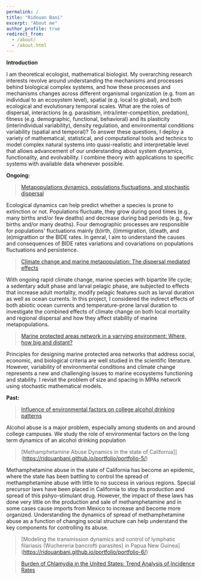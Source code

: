 ```yaml
---
permalink: /
title: "Ridouan Bani"
excerpt: "About me"
author_profile: true
redirect_from:
  - /about/
  - /about.html
---
```







**Introduction**



I am theoretical ecologist, mathematical biologist. My overarching research interests revolve around understanding the mechanisms and processes behind biological complex systems, and how these processes and mechanisms changes across different organismal organization (e.g. from an individual to an ecosystem level), spatial (e.g. local to global), and both ecological and evolutionary temporal scales. What are the roles of dispersal, interactions (e.g. parasitism, intra/inter-competition, predation), fitness (e.g. demographic, functional, behavioral) and its plasticity (interindividual variability), density regulation, and environmental conditions variability (spatial and temporal)? To answer these questions, I deploy a variety of mathematical, statistical, and computational tools and technics to model complex natural systems into quasi-realistic and interpretable level that allows advancement of our understanding about system dynamics, functionality, and evolvability.
I combine theory with applications to specific systems with available data whenever possible.




**Ongoing:**
> [Metapopulations dynamics, populations fluctuations, and stochastic dispersal ](https://ridouanbani.github.io/portfolio/portfolio-1/)

Ecological dynamics can help predict whether a species is prone to extinction or not. Populations  fluctuate, they grow during good times (e.g., many births and/or few deaths) and decrease during bad periods (e.g., few births and/or many  deaths). Four demographic processes are responsible for populations' fluctuations mainly (b)irth, (i)mmigration, (d)eath, and (e)migrattion or the BIDE rates. In genral, I aim to understand the causes and consequences of BIDE rates variations and covariations on populations fluctuations and persistence.

> [Climate change and marine metapopulation: The dispersal mediated effects](https://ridouanbani.github.io/portfolio/portfolio-3/)

With ongoing rapid climate change, marine species with bipartite life cycle; a sedentary adult phase and larval pelagic phase, are subjected to effects that increase adult mortality, modify pelagic features such as larval duration as well as ocean currents. In this project, I considered the indirect effects of both abiotic ocean currents and temperature-prone larval duration to investigate the combined effects of climate change on both local mortality and regional dispersal and how they affect stability of marine metapopulations. 

> [Marine protected areas network in a varrying environment: Where, how big and distant?](https://ridouanbani.github.io/portfolio/portfolio-3/)

 Principles for designing marine protected area networks that address social, economic, and biological criteria are well studied in the scientific literature. However, variability of environmental conditions and climate change  represents a new and challenging issues to marine ecosystems functioning and stability. I revisit the problem of size and spacing in MPAs network using stochastic mathematical models.
 
 
**Past:**

> [Influence of environmental factors on college alcohol drinking patterns ](https://ridouanbani.github.io/portfolio/portfolio-4/)

Alcohol abuse is a major problem, especially among students on and around college campuses. We study the role of environmental factors on the long term dynamics of an alcohol drinking population

> [Methamphetamine Abuse Dynamics in the state of California]] 
(https://ridouanbani.github.io/portfolio/portfolio-5/)

Methamphetamine abuse in the state of California has become an epidemic, where the state has been battling to control the spread of methamphetamine abuse with little to no success in various regions. Special precursor laws have been placed in California to stop its production and spread of this pshyo-stimulant drug. However, the impact of these laws has done very little on the production and sale of methamphetamine and in some cases cause imports from Mexico to increase and become more organized. Understanding the dynamics of spread of methamphetamine abuse as a function of changing social structure can help understand the key components for controlling its abuse.

> [Modeling the transmission dynamics and control of lymphatic filariasis (Wuchereria bancrofti parasites) in Papua New Guinea]
(https://ridouanbani.github.io/portfolio/portfolio-6/)



> [Burden of Chlamydia in the United States: Trend Analysis of Incidence Rates](https://ridouanbani.github.io/portfolio/portfolio-7/)
